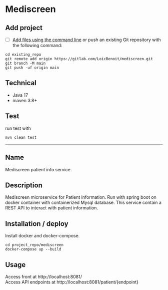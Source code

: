 # Mediscreen

## Add project

- [ ] [Add files using the command line](https://docs.gitlab.com/ee/gitlab-basics/add-file.html#add-a-file-using-the-command-line) or push an existing Git repository with the following command:

```
cd existing_repo
git remote add origin https://gitlab.com/LoicBenoit/mediscreen.git
git branch -M main
git push -uf origin main
```
## Technical
- Java 17
- maven 3.8+
## Test 

run test with 
```
mvn clean test
```

***
## Name
Mediscreen patient info service.

## Description
Mediscreen microservice for Patient information. Run with spring boot on docker container with containerized Mysql database. This service contain a REST API to interact with patient information. 


## Installation / deploy
Install docker and docker-compose.  
```
cd project_repo/mediscreen
docker-compose up --build
```

## Usage
Access front at http://localhost:8081/ <br>
Access API endpoints at http://localhost:8081/patient/{endpoint}

